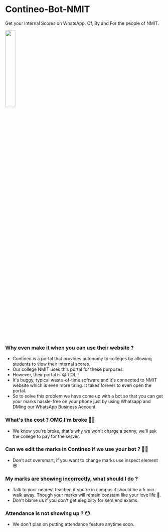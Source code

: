 # Contineo-Bot-NMIT
Get your Internal Scores on WhatsApp. Of, By and For the people of NMIT.

<img src = "https://static01.nyt.com/images/2016/09/28/us/28xp-pepefrog/28xp-pepefrog-superJumbo.jpg" width = 25% height = 25%> </img>


### Why even make it when you can use their website ?
* Contineo is a portal that provides autonomy to colleges by allowing students to view their internal scores.
* Our college NMIT uses this portal for these purposes.
* However, their portal is 😂 LOL !
* It's buggy, typical waste-of-time software and it's connected to NMIT website which is even more tiring. It takes forever to even open the portal.
* So to solve this problem we have come up with a bot so that you can get your marks hassle-free on your phone just by using Whatsapp and DMing our WhatsApp Business Account.

### What's the cost ? OMG I'm broke 🤑🤑

* We know you're broke, that's why we won't charge a penny, we'll ask the college to pay for the server.

### Can we edit the marks in Contineo if we use your bot ? 🤣🤣

* Don't act oversmart, if you want to change marks use inspect element 😎

### My marks are showing incorrectly, what should I do ?
* Talk to your nearest teacher, if you're in campus it should be a 5 min walk away. 
 Though your marks will remain constant like your love life 💑.
* Don't blame us if you don't get elegibilty for sem end exams.

### Attendance is not showing up ? 😶
* We don't plan on putting attendance feature anytime soon.
